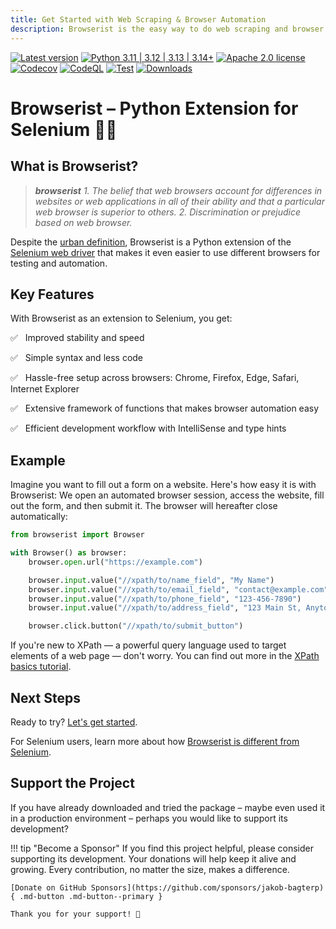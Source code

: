 ```yaml
---
title: Get Started with Web Scraping & Browser Automation
description: Browserist is the easy way to do web scraping and browser automation with Python and as an extension for the Selenium web driver.
---
```


[![Latest version](https://img.shields.io/static/v1?label=version&message=1.7.11&color=yellowgreen)](https://github.com/jakob-bagterp/browserist/releases/latest)
[![Python 3.11 | 3.12 | 3.13 | 3.14+](https://img.shields.io/static/v1?label=python&message=3.11%20|%203.12%20|%203.13%20|%203.14%2B&color=blueviolet)](https://www.python.org)
[![Apache 2.0 license](https://img.shields.io/static/v1?label=license&message=Apache%202.0&color=blue)](https://github.com/jakob-bagterp/browserist/blob/master/LICENSE.md)
[![Codecov](https://codecov.io/gh/jakob-bagterp/browserist/branch/master/graph/badge.svg?token=1JL65T099J)](https://codecov.io/gh/jakob-bagterp/browserist)
[![CodeQL](https://github.com/jakob-bagterp/browserist/actions/workflows/github-code-scanning/codeql/badge.svg)](https://github.com/jakob-bagterp/browserist/actions/workflows/github-code-scanning/codeql)
[![Test](https://github.com/jakob-bagterp/browserist/actions/workflows/test.yml/badge.svg)](https://github.com/jakob-bagterp/browserist/actions/workflows/test.yml)
[![Downloads](https://static.pepy.tech/badge/browserist)](https://pepy.tech/project/browserist)

# Browserist – Python Extension for Selenium 👨‍💻
## What is Browserist?
> ***browserist***
> *1. The belief that web browsers account for differences in websites or web applications in all of their ability and that a particular web browser is superior to others.*
> *2. Discrimination or prejudice based on web browser.*

Despite the [urban definition](https://www.urbandictionary.com/define.php?term=browserist), Browserist is a Python extension of the [Selenium web driver](https://www.selenium.dev/) that makes it even easier to use different browsers for testing and automation.

## Key Features
With Browserist as an extension to Selenium, you get:

:white_check_mark: &nbsp;&nbsp;Improved stability and speed

:white_check_mark: &nbsp;&nbsp;Simple syntax and less code

:white_check_mark: &nbsp;&nbsp;Hassle-free setup across browsers: Chrome, Firefox, Edge, Safari, Internet Explorer

:white_check_mark: &nbsp;&nbsp;Extensive framework of functions that makes browser automation easy

:white_check_mark: &nbsp;&nbsp;Efficient development workflow with IntelliSense and type hints

## Example
Imagine you want to fill out a form on a website. Here's how easy it is with Browserist: We open an automated browser session, access the website, fill out the form, and then submit it. The browser will hereafter close automatically:

```python linenums="1"
from browserist import Browser

with Browser() as browser:
    browser.open.url("https://example.com")

    browser.input.value("//xpath/to/name_field", "My Name")
    browser.input.value("//xpath/to/email_field", "contact@example.com")
    browser.input.value("//xpath/to/phone_field", "123-456-7890")
    browser.input.value("//xpath/to/address_field", "123 Main St, Anytown USA")

    browser.click.button("//xpath/to/submit_button")
```

If you're new to XPath — a powerful query language used to target elements of a web page — don't worry. You can find out more in the [XPath basics tutorial](xpath/basics.md).

## Next Steps
Ready to try? [Let's get started](getting-started/index.md).

For Selenium users, learn more about how [Browserist is different from Selenium](difference-from-selenium.md).

## Support the Project
If you have already downloaded and tried the package – maybe even used it in a production environment – perhaps you would like to support its development?

!!! tip "Become a Sponsor"
    If you find this project helpful, please consider supporting its development. Your donations will help keep it alive and growing. Every contribution, no matter the size, makes a difference.

    [Donate on GitHub Sponsors](https://github.com/sponsors/jakob-bagterp){ .md-button .md-button--primary }

    Thank you for your support! 🙌

